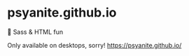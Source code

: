 # psyanite.github.io
:ice_cream: Sass & HTML fun

Only available on desktops, sorry! https://psyanite.github.io/

